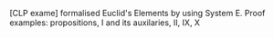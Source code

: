 [CLP exame] formalised Euclid's Elements by using System E. Proof examples: propositions, I and its auxilaries, II, IX, X
